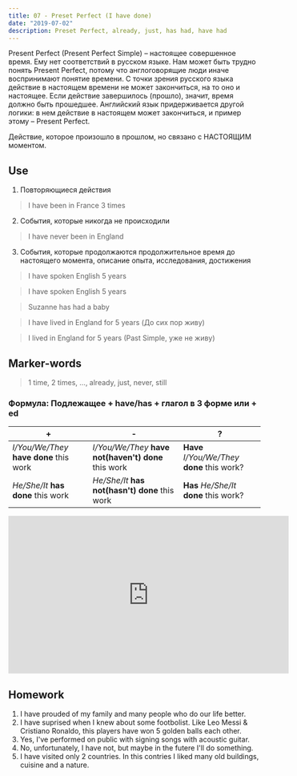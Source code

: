 ```yaml
---
title: 07 - Preset Perfect (I have done)
date: "2019-07-02"
description: Preset Perfect, already, just, has had, have had
---
```


Present Perfect (Present Perfect Simple) – настоящее совершенное время. Ему нет соответствий в русском языке. Нам может быть трудно понять Present Perfect, потому что англоговорящие люди иначе воспринимают понятие времени. С точки зрения русского языка действие в настоящем времени не может закончиться, на то оно и настоящее. Если действие завершилось (прошло), значит, время должно быть прошедшее. Английский язык придерживается другой логики: в нем действие в настоящем может закончиться, и пример этому – Present Perfect. 

Действие, которое произошло в прошлом, но связано с НАСТОЯЩИМ моментом.

## Use
1. Повторяющиеся действия 
> I have been in France 3 times

2. События, которые никогда не происходили
> I have never been in England 

3. События, которые продолжаются продолжительное время до настоящего момента, описание опыта, исследования, достижения
> I have spoken English 5 years

> I have spoken English 5 years

> Suzanne has had a baby

> I have lived in England for 5 years (До сих пор живу)

> I lived in England for 5 years (Past Simple, уже не живу)

## Marker-words 
> 1 time, 2 times, ..., already, just, never, still

### Формула: Подлежащее + have/has + глагол в 3 форме или + ed

|+|-|?| 
|---|---|---|
|*I/You/We/They* **have done** this work|*I/You/We/They* **have not(haven't) done** this work|**Have** *I/You/We/They* **done** this work?|
|*He/She/It* **has done** this work|*He/She/It* **has not(hasn't) done** this work|**Has** *He/She/It* **done** this work?|

<iframe width="560" height="315" src="https://www.youtube.com/embed/DInKEo2hiVM" frameborder="0" allow="accelerometer; autoplay; encrypted-media; gyroscope; picture-in-picture" allowfullscreen></iframe>

## Homework
1. I have prouded of my family and many people who do our life better.
2. I have suprised when I knew about some footbolist. Like Leo Messi & Cristiano Ronaldo, this players have won 5 golden balls each other.
3. Yes, I've performed on public with signing songs with acoustic guitar.
4. No, unfortunately, I have not, but maybe in the futere I'll do something.
5. I have visited only 2 countries. In this contries I liked many old buildings, cuisine and a nature.